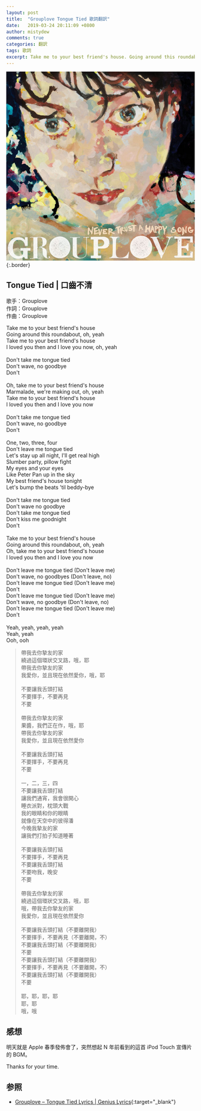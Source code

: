 ```yaml
---
layout: post
title:  "Grouplove Tongue Tied 歌詞翻訳"
date:   2019-03-24 20:11:09 +0800
author: mistydew
comments: true
categories: 翻訳
tags: 歌詞
excerpt: Take me to your best friend's house. Going around this roundabout, oh, yeah. Take me to your best friend's house. I loved you then and I love you now, oh, yeah.
---
```

![NEVER TRUST A HAPPY SONG](/images/cover/misc/NEVER%20TRUST%20A%20HAPPY%20SONG.jpg){:.border}

## Tongue Tied | 口齒不清

歌手：Grouplove<br>
作詞：Grouplove<br>
作曲：Grouplove

<div class="lyric-original">
<p>
Take me to your best friend's house<br>
Going around this roundabout, oh, yeah<br>
Take me to your best friend's house<br>
I loved you then and I love you now, oh, yeah<br>
<br>
Don't take me tongue tied<br>
Don't wave, no goodbye<br>
Don't<br>
<br>
Oh, take me to your best friend's house<br>
Marmalade, we're making out, oh, yeah<br>
Take me to your best friend's house<br>
I loved you then and I love you now<br>
<br>
Don't take me tongue tied<br>
Don't wave, no goodbye<br>
Don't<br>
<br>
One, two, three, four<br>
Don't leave me tongue tied<br>
Let's stay up all night, I'll get real high<br>
Slumber party, pillow fight<br>
My eyes and your eyes<br>
Like Peter Pan up in the sky<br>
My best friend's house tonight<br>
Let's bump the beats 'til beddy-bye<br>
<br>
Don't take me tongue tied<br>
Don't wave no goodbye<br>
Don't take me tongue tied<br>
Don't kiss me goodnight<br>
Don't<br>
<br>
Take me to your best friend's house<br>
Going around this roundabout, oh, yeah<br>
Oh, take me to your best friend's house<br>
I loved you then and I love you now<br>
<br>
Don't leave me tongue tied (Don't leave me)<br>
Don't wave, no goodbyes (Don't leave, no)<br>
Don't leave me tongue tied (Don't leave me)<br>
Don't<br>
Don't leave me tongue tied (Don't leave me)<br>
Don't wave, no goodbye (Don't leave, no)<br>
Don't leave me tongue tied (Don't leave me)<br>
Don't<br>
<br>
Yeah, yeah, yeah, yeah<br>
Yeah, yeah<br>
Ooh, ooh
</p>
</div>

<div class="lyric-translation">
<blockquote>
帶我去你摯友的家<br>
繞過這個環狀交叉路，哦，耶<br>
帶我去你摯友的家<br>
我愛你，並且現在依然愛你，哦，耶<br>
<br>
不要讓我舌頭打結<br>
不要揮手，不要再見<br>
不要<br>
<br>
帶我去你摯友的家<br>
果醬，我們正在作，哦，耶<br>
帶我去你摯友的家<br>
我愛你，並且現在依然愛你<br>
<br>
不要讓我舌頭打結<br>
不要揮手，不要再見<br>
不要<br>
<br>
一，二，三，四<br>
不要讓我舌頭打結<br>
讓我們通宵，我會很開心<br>
睡衣派對，枕頭大戰<br>
我的眼睛和你的眼睛<br>
就像在天空中的彼得潘<br>
今晚我摯友的家<br>
讓我們打拍子知道睡著<br>
<br>
不要讓我舌頭打結<br>
不要揮手，不要再見<br>
不要讓我舌頭打結<br>
不要吻我，晚安<br>
不要<br>
<br>
帶我去你摯友的家<br>
繞過這個環狀交叉路，哦，耶<br>
哦，帶我去你摯友的家<br>
我愛你，並且現在依然愛你<br>
<br>
不要讓我舌頭打結（不要離開我）<br>
不要揮手，不要再見（不要離開，不）<br>
不要讓我舌頭打結（不要離開我）<br>
不要<br>
不要讓我舌頭打結（不要離開我）<br>
不要揮手，不要再見（不要離開，不）<br>
不要讓我舌頭打結（不要離開我）<br>
不要<br>
<br>
耶，耶，耶，耶<br>
耶，耶<br>
哦，哦
</blockquote>
</div>

## 感想

明天就是 Apple 春季發佈會了，突然想起 N 年前看到的這首 iPod Touch 宣傳片的 BGM。

Thanks for your time.

## 参照

* [Grouplove – Tongue Tied Lyrics \| Genius Lyrics](https://genius.com/Grouplove-tongue-tied-lyrics){:target="_blank"}

